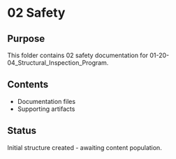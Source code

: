 # 02 Safety

## Purpose
This folder contains 02 safety documentation for 01-20-04_Structural_Inspection_Program.

## Contents
- Documentation files
- Supporting artifacts

## Status
Initial structure created - awaiting content population.
